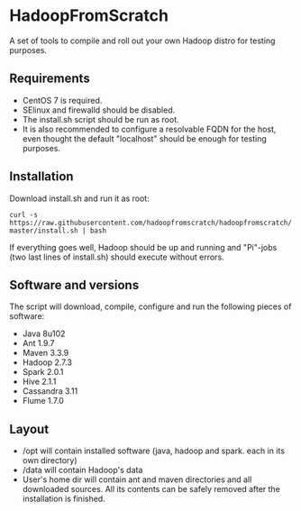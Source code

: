 # HadoopFromScratch

A set of tools to compile and roll out your own Hadoop distro for testing purposes.

## Requirements

- CentOS 7 is required.
- SElinux and firewalld should be disabled.
- The install.sh script should be run as root.
- It is also recommended to configure a resolvable FQDN for the host, even thought the default "localhost" should be enough for testing purposes.


## Installation

Download install.sh and run it as root:

```curl -s https://raw.githubusercontent.com/hadoopfromscratch/hadoopfromscratch/master/install.sh | bash```

If everything goes well, Hadoop should be up and running and "Pi"-jobs (two last lines of install.sh) should execute without errors.

## Software and versions

The script will download, compile, configure and run the following pieces of software:

- Java 8u102
- Ant 1.9.7
- Maven 3.3.9
- Hadoop 2.7.3
- Spark 2.0.1
- Hive 2.1.1
- Cassandra 3.11
- Flume 1.7.0

## Layout

- /opt will contain installed software (java, hadoop and spark. each in its own directory)
- /data will contain Hadoop's data
- User's home dir will contain ant and maven directories and all downloaded sources. All its contents can be safely removed after the installation is finished.
